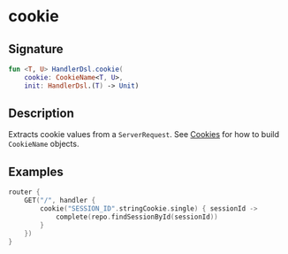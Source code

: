 # cookie

## Signature

```kotlin
fun <T, U> HandlerDsl.cookie(
    cookie: CookieName<T, U>, 
    init: HandlerDsl.(T) -> Unit)
```

## Description

Extracts cookie values from a `ServerRequest`. See [Cookies](README.md) for how to build `CookieName` objects. 

## Examples

```kotlin
router {
    GET("/", handler {
        cookie("SESSION_ID".stringCookie.single) { sessionId ->
            complete(repo.findSessionById(sessionId))
        }
    })
}
```
